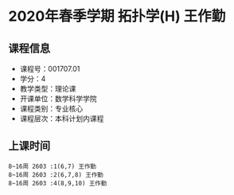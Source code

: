 # 2020年春季学期 拓扑学(H) 王作勤






## 课程信息

- 课程号：001707.01
- 学分：4
- 教学类型：理论课
- 开课单位：数学科学学院
- 课程类别：专业核心
- 课程层次：本科计划内课程

## 上课时间

```
8~16周 2603 :1(6,7) 王作勤
8~16周 2603 :2(6,7,8) 王作勤
8~16周 2603 :4(8,9,10) 王作勤
```

